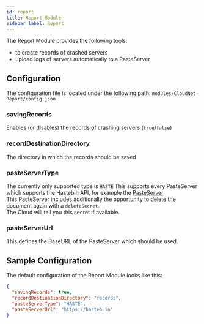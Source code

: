 ```yaml
---
id: report
title: Report Module
sidebar_label: Report
---
```


The Report Module provides the following tools:
- to create records of crashed servers
- upload logs of servers automatically to a PasteServer

## Configuration
The configuration file is located under the following path: `modules/CloudNet-Report/config.json`

### savingRecords
Enables (or disables) the records of crashing servers (`true`/`false`)

### recordDestinationDirectory
The directory in which the records should be saved

### pasteServerType
The currently only supported type is `HASTE`
This supports every PasteServer which supports the Hastebin API, for example the [PasteServer](https://github.com/juliarn/PasteServer#api)  
This PasteServer includes additionally the opportunity to delete the document again with a `deleteSecret`.  
The Cloud will tell you this secret if available.

### pasteServerUrl
This defines the BaseURL of the PasteServer which should be used.

## Sample Configuration
The default configuration of the Report Module looks like this:
```json
{
  "savingRecords": true,
  "recordDestinationDirectory": "records",
  "pasteServerType": "HASTE",
  "pasteServerUrl": "https://hasteb.in"
}
```